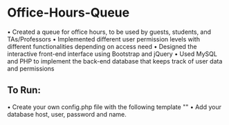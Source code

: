 # Office-Hours-Queue

•	Created a queue for office hours, to be used by guests, students, and TAs/Professors
•	Implemented different user permission levels with different functionalities depending on access need
•	Designed the interactive front-end interface using Bootstrap and jQuery
•	Used MySQL and PHP to implement the back-end database that keeps track of user data and permissions

## To Run:
• Create your own config.php file with the following template
"<?php
session_start();
define('DB_HOST', '');
define('DB_USER', '');
define('DB_PASS', '');
define('DB_NAME', '');
?>"
• Add your database host, user, password and name.
